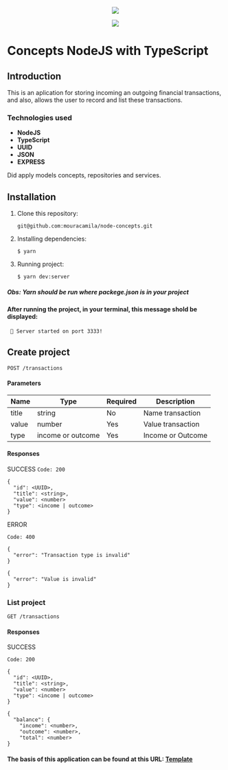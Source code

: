 <p align="center">
  <img src="https://miro.medium.com/max/1400/1*fzcYZIhdZjuQaT8gTk1YAQ.png" style="width:auto;">
</p>

<p align="center">
  <a href="https://opensource.org/licenses/MIT">
    <img src="https://img.shields.io/github/license/rluders/oc-cors-plugin.svg">
  </a>
<p>

# Concepts NodeJS with TypeScript

## Introduction

This is an aplication for storing incoming an outgoing financial transactions, and also, allows the user to record and list these transactions.

### Technologies used

- **NodeJS**
- **TypeScript**
- **UUID**
- **JSON**
- **EXPRESS**

Did apply models concepts, repositories and services.

## Installation

1.  Clone this repository:

    `git@github.com:mouracamila/node-concepts.git`

2.  Installing dependencies:

    `$ yarn`

3.  Running project:

    `$ yarn dev:server`

##### Obs: **Yarn** should be run where **packege.json** is in your project

#### After running the project, in your terminal, this message shold be displayed:

```
 🚀 Server started on port 3333!
```

## Create project

`POST /transactions`

#### Parameters

| Name  | Type              | Required | Description       |
| ----- | ----------------- | -------- | ----------------- |
| title | string            | No       | Name transaction  |
| value | number            | Yes      | Value transaction |
| type  | income or outcome | Yes      | Income or Outcome |

#### Responses

SUCCESS
`Code: 200`

```
{
  "id": <UUID>,
  "title": <string>,
  "value": <number>
  "type": <income | outcome>
}
```

ERROR

`Code: 400`

```
{
  "error": "Transaction type is invalid"
}
```

```
{
  "error": "Value is invalid"
}
```

### List project

`GET /transactions`

#### Responses

SUCCESS

`Code: 200`

```
{
  "id": <UUID>,
  "title": <string>,
  "value": <number>
  "type": <income | outcome>
}

{
  "balance": {
    "income": <number>,
    "outcome": <number>,
    "total": <number>
}
```

#### The basis of this application can be found at this URL: [ Template](https://github.com/Rocketseat/gostack-template-fundamentos-node)
